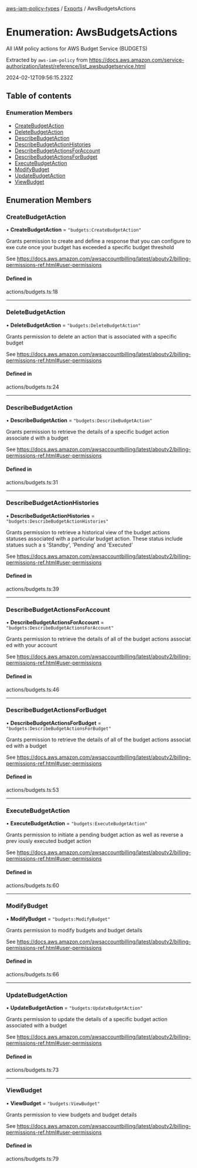 [aws-iam-policy-types](../README.md) / [Exports](../modules.md) / AwsBudgetsActions

# Enumeration: AwsBudgetsActions

All IAM policy actions for AWS Budget Service (BUDGETS)

Extracted by `aws-iam-policy` from
https://docs.aws.amazon.com/service-authorization/latest/reference/list_awsbudgetservice.html

2024-02-12T09:56:15.232Z

## Table of contents

### Enumeration Members

- [CreateBudgetAction](AwsBudgetsActions.md#createbudgetaction)
- [DeleteBudgetAction](AwsBudgetsActions.md#deletebudgetaction)
- [DescribeBudgetAction](AwsBudgetsActions.md#describebudgetaction)
- [DescribeBudgetActionHistories](AwsBudgetsActions.md#describebudgetactionhistories)
- [DescribeBudgetActionsForAccount](AwsBudgetsActions.md#describebudgetactionsforaccount)
- [DescribeBudgetActionsForBudget](AwsBudgetsActions.md#describebudgetactionsforbudget)
- [ExecuteBudgetAction](AwsBudgetsActions.md#executebudgetaction)
- [ModifyBudget](AwsBudgetsActions.md#modifybudget)
- [UpdateBudgetAction](AwsBudgetsActions.md#updatebudgetaction)
- [ViewBudget](AwsBudgetsActions.md#viewbudget)

## Enumeration Members

### CreateBudgetAction

• **CreateBudgetAction** = ``"budgets:CreateBudgetAction"``

Grants permission to create and define a response that you can configure to exe
cute once your budget has exceeded a specific budget threshold

See https://docs.aws.amazon.com/awsaccountbilling/latest/aboutv2/billing-permissions-ref.html#user-permissions

#### Defined in

actions/budgets.ts:18

___

### DeleteBudgetAction

• **DeleteBudgetAction** = ``"budgets:DeleteBudgetAction"``

Grants permission to delete an action that is associated with a specific budget

See https://docs.aws.amazon.com/awsaccountbilling/latest/aboutv2/billing-permissions-ref.html#user-permissions

#### Defined in

actions/budgets.ts:24

___

### DescribeBudgetAction

• **DescribeBudgetAction** = ``"budgets:DescribeBudgetAction"``

Grants permission to retrieve the details of a specific budget action associate
d with a budget

See https://docs.aws.amazon.com/awsaccountbilling/latest/aboutv2/billing-permissions-ref.html#user-permissions

#### Defined in

actions/budgets.ts:31

___

### DescribeBudgetActionHistories

• **DescribeBudgetActionHistories** = ``"budgets:DescribeBudgetActionHistories"``

Grants permission to retrieve a historical view of the budget actions statuses
associated with a particular budget action. These status include statues such a
s 'Standby', 'Pending' and 'Executed'

See https://docs.aws.amazon.com/awsaccountbilling/latest/aboutv2/billing-permissions-ref.html#user-permissions

#### Defined in

actions/budgets.ts:39

___

### DescribeBudgetActionsForAccount

• **DescribeBudgetActionsForAccount** = ``"budgets:DescribeBudgetActionsForAccount"``

Grants permission to retrieve the details of all of the budget actions associat
ed with your account

See https://docs.aws.amazon.com/awsaccountbilling/latest/aboutv2/billing-permissions-ref.html#user-permissions

#### Defined in

actions/budgets.ts:46

___

### DescribeBudgetActionsForBudget

• **DescribeBudgetActionsForBudget** = ``"budgets:DescribeBudgetActionsForBudget"``

Grants permission to retrieve the details of all of the budget actions associat
ed with a budget

See https://docs.aws.amazon.com/awsaccountbilling/latest/aboutv2/billing-permissions-ref.html#user-permissions

#### Defined in

actions/budgets.ts:53

___

### ExecuteBudgetAction

• **ExecuteBudgetAction** = ``"budgets:ExecuteBudgetAction"``

Grants permission to initiate a pending budget action as well as reverse a prev
iously executed budget action

See https://docs.aws.amazon.com/awsaccountbilling/latest/aboutv2/billing-permissions-ref.html#user-permissions

#### Defined in

actions/budgets.ts:60

___

### ModifyBudget

• **ModifyBudget** = ``"budgets:ModifyBudget"``

Grants permission to modify budgets and budget details

See https://docs.aws.amazon.com/awsaccountbilling/latest/aboutv2/billing-permissions-ref.html#user-permissions

#### Defined in

actions/budgets.ts:66

___

### UpdateBudgetAction

• **UpdateBudgetAction** = ``"budgets:UpdateBudgetAction"``

Grants permission to update the details of a specific budget action associated
with a budget

See https://docs.aws.amazon.com/awsaccountbilling/latest/aboutv2/billing-permissions-ref.html#user-permissions

#### Defined in

actions/budgets.ts:73

___

### ViewBudget

• **ViewBudget** = ``"budgets:ViewBudget"``

Grants permission to view budgets and budget details

See https://docs.aws.amazon.com/awsaccountbilling/latest/aboutv2/billing-permissions-ref.html#user-permissions

#### Defined in

actions/budgets.ts:79
